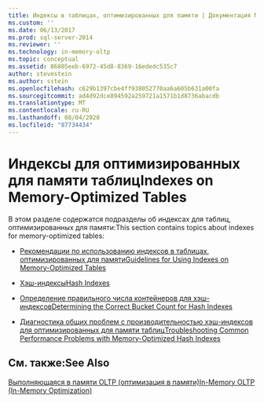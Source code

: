 ```yaml
---
title: Индексы в таблицах, оптимизированных для памяти | Документация Майкрософт
ms.custom: ''
ms.date: 06/13/2017
ms.prod: sql-server-2014
ms.reviewer: ''
ms.technology: in-memory-oltp
ms.topic: conceptual
ms.assetid: 86805eeb-6972-45d8-8369-16ededc535c7
author: stevestein
ms.author: sstein
ms.openlocfilehash: c629b1397cbe4ff938052770aa6a605b631a00fa
ms.sourcegitcommit: ad4d92dce894592a259721a1571b1d8736abacdb
ms.translationtype: MT
ms.contentlocale: ru-RU
ms.lasthandoff: 08/04/2020
ms.locfileid: "87734434"
---
```

# <a name="indexes-on-memory-optimized-tables"></a><span data-ttu-id="69791-102">Индексы для оптимизированных для памяти таблиц</span><span class="sxs-lookup"><span data-stu-id="69791-102">Indexes on Memory-Optimized Tables</span></span>
  <span data-ttu-id="69791-103">В этом разделе содержатся подразделы об индексах для таблиц, оптимизированных для памяти:</span><span class="sxs-lookup"><span data-stu-id="69791-103">This section contains topics about indexes for memory-optimized tables:</span></span>  
  
-   [<span data-ttu-id="69791-104">Рекомендации по использованию индексов в таблицах, оптимизированных для памяти</span><span class="sxs-lookup"><span data-stu-id="69791-104">Guidelines for Using Indexes on Memory-Optimized Tables</span></span>](../relational-databases/in-memory-oltp/memory-optimized-tables.md)  
  
-   [<span data-ttu-id="69791-105">Хэш-индексы</span><span class="sxs-lookup"><span data-stu-id="69791-105">Hash Indexes</span></span>](hash-indexes.md)  
  
-   [<span data-ttu-id="69791-106">Определение правильного числа контейнеров для хэш-индексов</span><span class="sxs-lookup"><span data-stu-id="69791-106">Determining the Correct Bucket Count for Hash Indexes</span></span>](../../2014/database-engine/determining-the-correct-bucket-count-for-hash-indexes.md)  
  
-   [<span data-ttu-id="69791-107">Диагностика общих проблем с производительностью хэш-индексов для оптимизированных для памяти таблиц</span><span class="sxs-lookup"><span data-stu-id="69791-107">Troubleshooting Common Performance Problems with Memory-Optimized Hash Indexes</span></span>](../../2014/database-engine/troubleshooting-common-performance-problems-with-memory-optimized-hash-indexes.md)  
  
## <a name="see-also"></a><span data-ttu-id="69791-108">См. также:</span><span class="sxs-lookup"><span data-stu-id="69791-108">See Also</span></span>  
 [<span data-ttu-id="69791-109">Выполняющаяся в памяти OLTP (оптимизация в памяти)</span><span class="sxs-lookup"><span data-stu-id="69791-109">In-Memory OLTP &#40;In-Memory Optimization&#41;</span></span>](../relational-databases/in-memory-oltp/in-memory-oltp-in-memory-optimization.md)  
  
  
